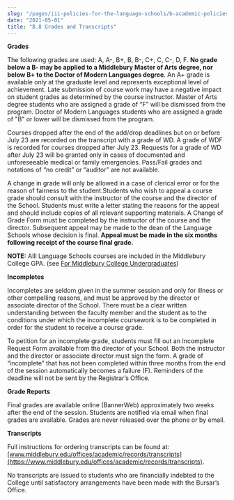 ```yaml
---
slug: "/pages/iii-policies-for-the-language-schools/b-academic-policies/b-8-student-records"
date: "2021-05-01"
title: "B.8 Grades and Transcripts"
---
```


**Grades**

The following grades are used: A, A-, B+, B, B-, C+, C, C-, D, F. **No grade below a B- may be applied to a Middlebury Master of Arts degree, nor below B+ to the Doctor of Modern Languages degree**. An A+ grade is available only at the graduate level and represents exceptional level of achievement. Late submission of course work may have a negative impact on student grades as determined by the course instructor. Master of Arts degree students who are assigned a grade of “F” will be dismissed from the program. Doctor of Modern Languages students who are assigned a grade of "B" or lower will be dismissed from the program.

Courses dropped after the end of the add/drop deadlines but on or before July 23 are recorded on the transcript with a grade of WD. A grade of WDF is recorded for courses dropped after July 23\. Requests for a grade of WD after July 23 will be granted only in cases of documented and unforeseeable medical or family emergencies. Pass/Fail grades and notations of “no credit” or “auditor” are not available.

A change in grade will only be allowed in a case of clerical error or for the reason of fairness to the student.Students who wish to appeal a course grade should consult with the instructor of the course and the director of the School. Students must write a letter stating the reasons for the appeal and should include copies of all relevant supporting materials. A Change of Grade Form must be completed by the instructor of the course and the director. Subsequent appeal may be made to the dean of the Language Schools whose decision is final. **Appeal must be made in the six months following receipt of the course final grade.**

**NOTE:** Alll Language Schools courses are included in the Middlebury College GPA. (see [For Middlebury College Undergraduates](/pages/iii-policies-for-the-language-schools/b-academic-policies/b-5-for-middlebury-college-undergraduates))

**Incompletes**

Incompletes are seldom given in the summer session and only for illness or other compelling reasons, and must be approved by the director or associate director of the School. There must be a clear written understanding between the faculty member and the student as to the conditions under which the incomplete coursework is to be completed in order for the student to receive a course grade.

To petition for an incomplete grade, students must fill out an Incomplete Request Form available from the director of your School. Both the instructor and the director or associate director must sign the form. A grade of “incomplete” that has not been completed within three months from the end of the session automatically becomes a failure (F). Reminders of the deadline will not be sent by the Registrar’s Office.

**Grade Reports**

Final grades are available online (BannerWeb) approximately two weeks after the end of the session. Students are notified via email when final grades are available. Grades are never released over the phone or by email.

**Transcripts**

Full instructions for ordering transcripts can be found at: [www.middlebury.edu/offices/academic/records/transcripts](https://www.middlebury.edu/offices/academic/records/transcripts).

No transcripts are issued to students who are financially indebted to the College until satisfactory arrangements have been made with the Bursar’s Office.
